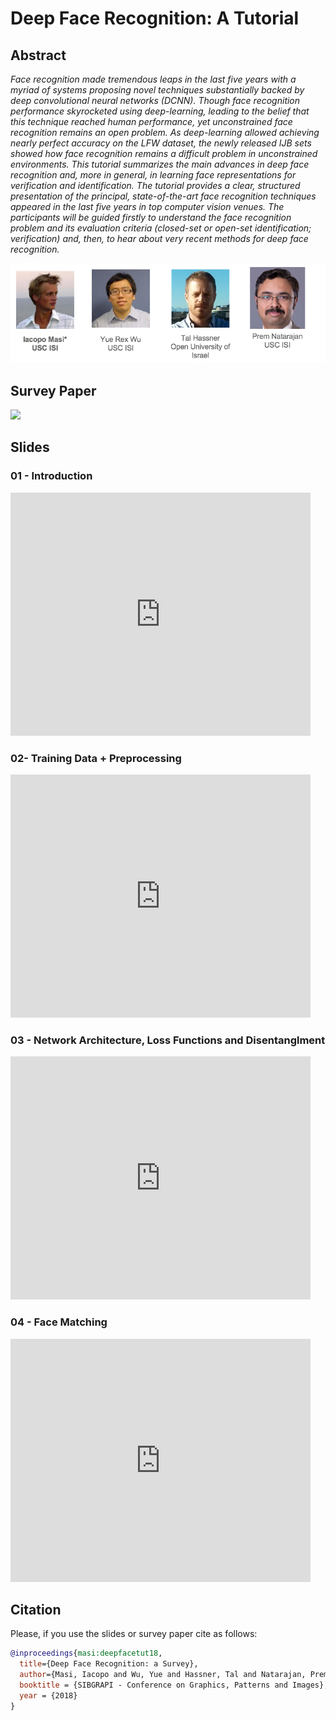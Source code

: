 # Deep Face Recognition: A Tutorial #

## Abstract ##

_Face recognition made tremendous leaps in the last five years with a myriad of systems proposing novel techniques substantially backed by deep convolutional neural networks (DCNN). Though face recognition performance skyrocketed using deep-learning, leading to the belief that this technique reached human performance, yet unconstrained face recognition remains an open problem. As deep-learning allowed achieving nearly perfect accuracy on the LFW dataset, the newly released IJB sets showed how face recognition remains a difficult problem in unconstrained environments. This tutorial summarizes the main advances in deep face recognition and, more in general, in learning face representations for verification and identification. The tutorial provides a clear, structured presentation of the principal, state-of-the-art face recognition techniques appeared in the last five years in top computer vision venues. The participants will be guided firstly to understand the face recognition problem and its evaluation criteria (closed-set or open-set identification; verification) and, then, to hear about very recent methods for deep face recognition._


![authors image][authors]

[authors]: /imgs/authors.png

## Survey Paper ##

[<img src="https://isi-vista.github.io/deep-face-recognition-tutorial/imgs/final_paper.png">](http://sibgrapi.sid.inpe.br/col/sid.inpe.br/sibgrapi/2018/09.10.22.41/doc/PID5564503.pdf)

## Slides ##

### 01 - Introduction

<iframe src="https://docs.google.com/presentation/d/e/2PACX-1vTZwDXFWDe5dbQyihw1tFuh1C7qsFfLJVXbIzaboCMW7FBGHYTe7pyGy5eLaPMk42qQYKCItgPaZbfv/embed?start=false&loop=false&delayms=60000" frameborder="0" width="480" height="389" allowfullscreen="true" mozallowfullscreen="true" webkitallowfullscreen="true"></iframe>

### 02- Training Data + Preprocessing

<iframe src="https://docs.google.com/presentation/d/e/2PACX-1vTKmndAtZRsST6iDhhe-52-rkcV4kVmMWwpdLjR8eHvMeUR1r-pdLj4-bmqBjxE4tdLTyVIvyYREAwT/embed?start=false&loop=false&delayms=60000" frameborder="0" width="480" height="389" allowfullscreen="true" mozallowfullscreen="true" webkitallowfullscreen="true"></iframe>

### 03 - Network Architecture, Loss Functions and Disentanglment

<iframe src="https://docs.google.com/presentation/d/e/2PACX-1vTe17QYMPgKY8S6ikiMuTNbJwfn_o4bysQOnLmLh1U6_Ecz-3Jk3E6_244p9KBrrpmQiMTMp3rZxNMh/embed?start=false&loop=false&delayms=60000" frameborder="0" width="480" height="389" allowfullscreen="true" mozallowfullscreen="true" webkitallowfullscreen="true"></iframe>

### 04 - Face Matching

<iframe src="https://docs.google.com/presentation/d/e/2PACX-1vTX88ZuFSxZM6BzIkANDIb83qcgmL4xeOoeDXt8pA9tdk_Uv1rg5Gl1ZromlJ2-J7Q2A_j8vofrvooy/embed?start=false&loop=false&delayms=60000" frameborder="0" width="480" height="389" allowfullscreen="true" mozallowfullscreen="true" webkitallowfullscreen="true"></iframe>

## Citation ##

Please, if you use the slides or survey paper cite as follows:

```bibtex
@inproceedings{masi:deepfacetut18,
  title={Deep Face Recognition: a Survey},
  author={Masi, Iacopo and Wu, Yue and Hassner, Tal and Natarajan, Prem},
  booktitle = {SIBGRAPI - Conference on Graphics, Patterns and Images},
  year = {2018}
}
```
